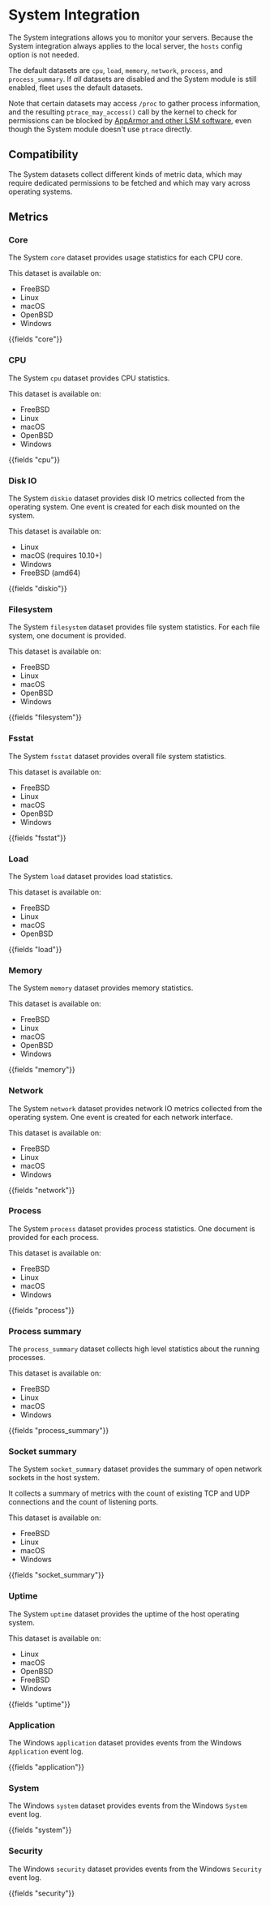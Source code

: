# System Integration

The System integrations allows you to monitor your servers. Because the System integration
always applies to the local server, the `hosts` config option is not needed.

The default datasets are `cpu`, `load`, `memory`, `network`, `process`, and
`process_summary`. If _all_ datasets are disabled
and the System module is still enabled, fleet uses the default datasets.

Note that certain datasets may access `/proc` to gather process information,
and the resulting `ptrace_may_access()` call by the kernel to check for
permissions can be blocked by
[AppArmor and other LSM software](https://gitlab.com/apparmor/apparmor/wikis/TechnicalDoc_Proc_and_ptrace), even though the System module doesn't use `ptrace` directly.

## Compatibility

The System datasets collect different kinds of metric data, which may require dedicated permissions
to be fetched and which may vary across operating systems.

## Metrics

### Core

The System `core` dataset provides usage statistics for each CPU core.

This dataset is available on:

- FreeBSD
- Linux
- macOS
- OpenBSD
- Windows

{{fields "core"}}

### CPU

The System `cpu` dataset provides CPU statistics.

This dataset is available on:

- FreeBSD
- Linux
- macOS
- OpenBSD
- Windows

{{fields "cpu"}}

### Disk IO

The System `diskio` dataset provides disk IO metrics collected from the
operating system. One event is created for each disk mounted on the system.

This dataset is available on:

- Linux
- macOS (requires 10.10+)
- Windows
- FreeBSD (amd64)

{{fields "diskio"}}

### Filesystem

The System `filesystem` dataset provides file system statistics. For each file
system, one document is provided.

This dataset is available on:

- FreeBSD
- Linux
- macOS
- OpenBSD
- Windows

{{fields "filesystem"}}

### Fsstat

The System `fsstat` dataset provides overall file system statistics.

This dataset is available on:

- FreeBSD
- Linux
- macOS
- OpenBSD
- Windows

{{fields "fsstat"}}

### Load

The System `load` dataset provides load statistics.

This dataset is available on:

- FreeBSD
- Linux
- macOS
- OpenBSD

{{fields "load"}}

### Memory

The System `memory` dataset provides memory statistics.

This dataset is available on:

- FreeBSD
- Linux
- macOS
- OpenBSD
- Windows

{{fields "memory"}}

### Network

The System `network` dataset provides network IO metrics collected from the
operating system. One event is created for each network interface.

This dataset is available on:

- FreeBSD
- Linux
- macOS
- Windows

{{fields "network"}}

### Process

The System `process` dataset provides process statistics. One document is
provided for each process.

This dataset is available on:

- FreeBSD
- Linux
- macOS
- Windows

{{fields "process"}}

### Process summary

The `process_summary` dataset collects high level statistics about the running
processes.

This dataset is available on:

- FreeBSD
- Linux
- macOS
- Windows

{{fields "process_summary"}}

### Socket summary

The System `socket_summary` dataset provides the summary of open network
sockets in the host system.

It collects a summary of metrics with the count of existing TCP and UDP
connections and the count of listening ports.

This dataset is available on:

- FreeBSD
- Linux
- macOS
- Windows

{{fields "socket_summary"}}

### Uptime

The System `uptime` dataset provides the uptime of the host operating system.

This dataset is available on:

- Linux
- macOS
- OpenBSD
- FreeBSD
- Windows

{{fields "uptime"}}

### Application

The Windows `application` dataset provides events from the Windows
`Application` event log.

{{fields "application"}}

### System

The Windows `system` dataset provides events from the Windows `System`
event log.

{{fields "system"}}


### Security

The Windows `security` dataset provides events from the Windows
`Security` event log.

{{fields "security"}}